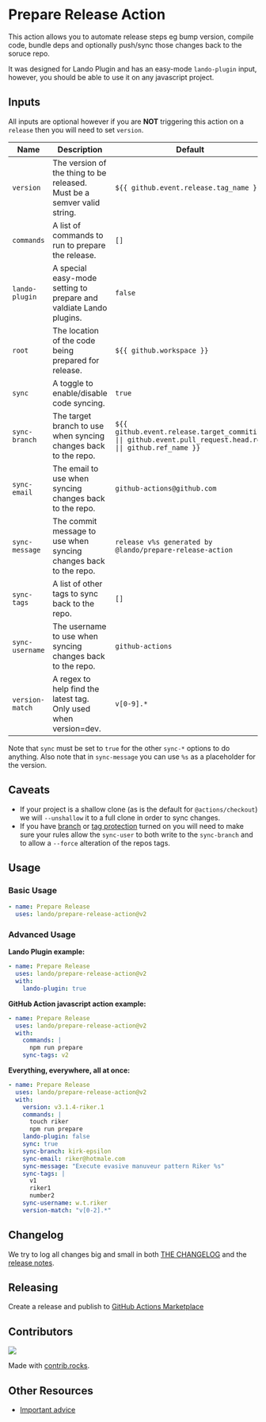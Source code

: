 # Prepare Release Action

This action allows you to automate release steps eg bump version, compile code, bundle deps and optionally push/sync those changes back to the soruce repo.

It was designed for Lando Plugin and has an easy-mode `lando-plugin` input, however, you should be able to use it on any javascript project.

## Inputs

All inputs are optional however if you are **NOT** triggering this action on a `release` then you will need to set `version`.

| Name | Description | Default | Example |
|---|---|---|---|
| `version` | The version of the thing to be released. Must be a semver valid string. | `${{ github.event.release.tag_name }}` | `v3.14.0` |
| `commands` | A list of commands to run to prepare the release. | `[]` | `npm run prepare` |
| `lando-plugin` | A special easy-mode setting to prepare and valdiate Lando plugins. | `false` | `true` |
| `root` | The location of the code being prepared for release. | `${{ github.workspace }}` | `/path/to/my/project` |
| `sync` | A toggle to enable/disable code syncing. | `true` | `false` |
| `sync-branch` | The target branch to use when syncing changes back to the repo. | `${{ github.event.release.target_commitish \|\| github.event.pull_request.head.ref \|\| github.ref_name }}` | `main` |
| `sync-email` | The email to use when syncing changes back to the repo. | `github-actions@github.com` | `riker@starfleet.gov` |
| `sync-message` | The commit message to use when syncing changes back to the repo. | `release v%s generated by @lando/prepare-release-action` | `RELEASE %s` |
| `sync-tags` | A list of other tags to sync back to the repo. | `[]` | `v2` |
| `sync-username` | The username to use when syncing changes back to the repo. | `github-actions` | `w.t.riker` |
| `version-match` | A regex to help find the latest tag. Only used when version=dev. | `v[0-9].*` | `[1-2].*` |

Note that `sync` must be set to `true` for the other `sync-*` options to do anything. Also note that in `sync-message` you can use `%s` as a placeholder for the version.

## Caveats

* If your project is a shallow clone (as is the default for `@actions/checkout`) we will `--unshallow` it to a full clone in order to sync changes.
* If you have [branch](https://docs.github.com/en/repositories/configuring-branches-and-merges-in-your-repository/managing-protected-branches/managing-a-branch-protection-rule) or [tag protection](https://docs.github.com/en/repositories/managing-your-repositorys-settings-and-features/managing-repository-settings/configuring-tag-protection-rules) turned on you will need to make sure your rules allow the `sync-user` to both write to the `sync-branch` and to allow a `--force` alteration of the repos tags.

##  Usage

### Basic Usage

```yaml
- name: Prepare Release
  uses: lando/prepare-release-action@v2
```

### Advanced Usage

**Lando Plugin example:**

```yaml
- name: Prepare Release
  uses: lando/prepare-release-action@v2
  with:
    lando-plugin: true
```

**GitHub Action javascript action example:**

```yaml
- name: Prepare Release
  uses: lando/prepare-release-action@v2
  with:
    commands: |
      npm run prepare
    sync-tags: v2
```

**Everything, everywhere, all at once:**

```yaml
- name: Prepare Release
  uses: lando/prepare-release-action@v2
  with:
    version: v3.1.4-riker.1
    commands: |
      touch riker
      npm run prepare
    lando-plugin: false
    sync: true
    sync-branch: kirk-epsilon
    sync-email: riker@hotmale.com
    sync-message: "Execute evasive manuveur pattern Riker %s"
    sync-tags: |
      v1
      riker1
      number2
    sync-username: w.t.riker
    version-match: "v[0-2].*"
```

## Changelog

We try to log all changes big and small in both [THE CHANGELOG](https://github.com/lando/prepare-release-action/blob/main/CHANGELOG.md) and the [release notes](https://github.com/lando/prepare-release-action/releases).

## Releasing

Create a release and publish to [GitHub Actions Marketplace](https://docs.github.com/en/enterprise-cloud@latest/actions/creating-actions/publishing-actions-in-github-marketplace)

## Contributors

<a href="https://github.com/lando/prepare-release-action/graphs/contributors">
  <img src="https://contrib.rocks/image?repo=lando/prepare-release-action" />
</a>

Made with [contrib.rocks](https://contrib.rocks).

## Other Resources

* [Important advice](https://www.youtube.com/watch?v=WA4iX5D9Z64)
